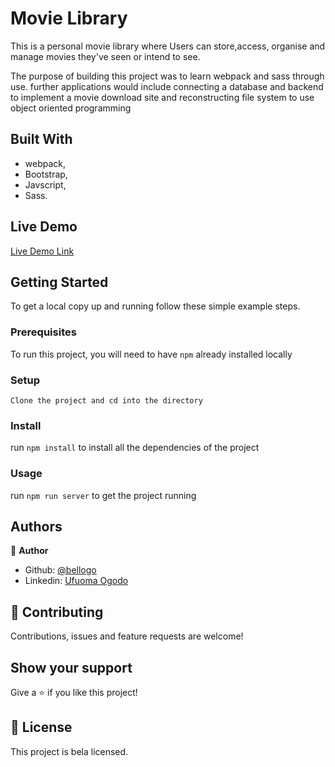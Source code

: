 # Movie  Library

This is a personal movie library where Users can store,access, organise and manage movies they've seen or intend to see. 

The purpose of building this project was to learn webpack and sass through use. further applications would include connecting a database and backend to implement a movie download site and reconstructing file system to use object oriented programming

## Built With

- webpack,
- Bootstrap,
- Javscript,
- Sass.

## Live Demo

[Live Demo Link](https://belamovielibrary.netlify.app/)


## Getting Started

To get a local copy up and running follow these simple example steps.

### Prerequisites

To run this project, you will need to have `npm` already installed locally

### Setup
`Clone the project and cd into the directory`

### Install
run `npm install` to install all the dependencies of the project

### Usage
run  `npm run server` to get the project running


## Authors

👤 **Author**

- Github: [@bellogo](https://github.com/bellogo)
- Linkedin: [Ufuoma Ogodo](https://ng.linkedin.com/in/ufuoma-ogodo)

## 🤝 Contributing

Contributions, issues and feature requests are welcome!


## Show your support

Give a ⭐️ if you like this project!

## 📝 License

This project is bela licensed.